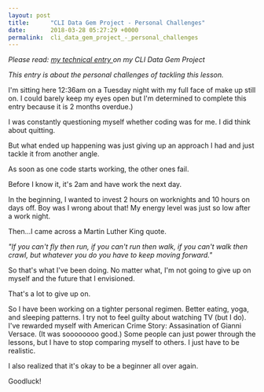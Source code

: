 ```yaml
---
layout: post
title:      "CLI Data Gem Project - Personal Challenges"
date:       2018-03-28 05:27:29 +0000
permalink:  cli_data_gem_project_-_personal_challenges
---
```



*Please read: [my technical entry ](http://yinaz.com/cli_app_-_the_moment_of_truth) on my CLI Data Gem Project*

*This entry is about the personal challenges of tackling this lesson.*

I'm sitting here 12:36am on a Tuesday night with my full face of make up still on.  I could barely keep my eyes open but I'm determined to complete this entry because it is 2 months overdue.)

I was constantly questioning myself whether coding was for me.  I did think about quitting.

But what ended up happening was just giving up an approach I had and just tackle it from another angle.

As soon as one code starts working, the other ones fail.

Before I know it, it's 2am and have work the next day.

In the beginning, I wanted to invest 2 hours on worknights and 10 hours on days off.  Boy was I wrong about that!  My energy level was just so low after a work night.

Then...I came across a Martin Luther King quote.

*"If you can't fly then run, if you can't run then walk, if you can't walk then crawl, but whatever you do you have to keep moving forward."*

So that's what I've been doing. No matter what, I'm not going to give up on myself and the future that I envisioned.

That's a lot to give up on.

So I have been working on a tighter personal regimen.  Better eating, yoga, and sleeping patterns.  I try not to feel guilty about watching TV (but I do).  I've rewarded myself with  American Crime Story: Assasination of Gianni Versace. (It was soooooooo good.) Some people can just power through the lessons, but I have to stop comparing myself to others.  I just have to be realistic.

I also realized that it's okay to be a beginner all over again.

Goodluck!
